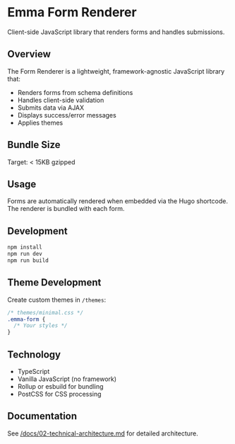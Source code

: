 # Emma Form Renderer

Client-side JavaScript library that renders forms and handles submissions.

## Overview

The Form Renderer is a lightweight, framework-agnostic JavaScript library that:
- Renders forms from schema definitions
- Handles client-side validation
- Submits data via AJAX
- Displays success/error messages
- Applies themes

## Bundle Size

Target: < 15KB gzipped

## Usage

Forms are automatically rendered when embedded via the Hugo shortcode. The renderer is bundled with each form.

## Development

```bash
npm install
npm run dev
npm run build
```

## Theme Development

Create custom themes in `/themes`:

```css
/* themes/minimal.css */
.emma-form {
  /* Your styles */
}
```

## Technology

- TypeScript
- Vanilla JavaScript (no framework)
- Rollup or esbuild for bundling
- PostCSS for CSS processing

## Documentation

See [/docs/02-technical-architecture.md](../../docs/02-technical-architecture.md) for detailed architecture.
